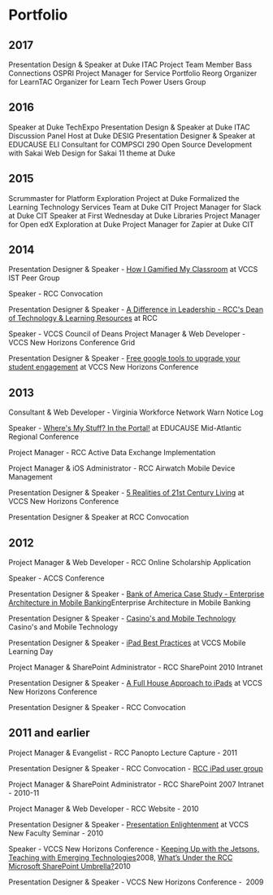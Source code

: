 # Portfolio
## 2017
Presentation Design & Speaker at Duke ITAC
Project Team Member Bass Connections OSPRI
Project Manager for Service Portfolio Reorg
Organizer for LearnTAC
Organizer for Learn Tech Power Users Group
## 2016
Speaker at Duke TechExpo
Presentation Design & Speaker at Duke ITAC
Discussion Panel Host at Duke DESIG
Presentation Designer & Speaker at EDUCAUSE ELI
Consultant for COMPSCI 290 Open Source Development with Sakai
Web Design for Sakai 11 theme at Duke

## 2015
Scrummaster for Platform Exploration Project at Duke
Formalized the Learning Technology Services Team at Duke CIT
Project Manager for Slack at Duke CIT
Speaker at First Wednesday at Duke Libraries
Project Manager for Open edX Exploration at Duke
Project Manager for Zapier at Duke CIT

## 2014
Presentation Designer & Speaker - [How I Gamified My Classroom](http://www.slideshare.net/profmikegreene/how-i-gamified-my-classroom) at VCCS IST Peer Group

Speaker - RCC Convocation

Presentation Designer & Speaker - [A Difference in Leadership - RCC's Dean of Technology & Learning Resources](http://www.slideshare.net/profmikegreene/presentation-38913501) at RCC

Speaker - VCCS Council of Deans
Project Manager & Web Developer - VCCS New Horizons Conference Grid

Presentation Designer & Speaker - [Free google tools to upgrade your student engagement](http://www.slideshare.net/profmikegreene/free-google-tools-to-upgrade-your-student-engagement) at VCCS New Horizons Conference

## 2013
Consultant & Web Developer - Virginia Workforce Network Warn Notice Log

Speaker - [Where's My Stuff? In the Portal!](http://www.slideshare.net/profmikegreene/wheres-my-stuff-in-the-portal) at EDUCAUSE Mid-Atlantic Regional Conference

Project Manager - RCC Active Data Exchange Implementation

Project Manager & iOS Administrator - RCC Airwatch Mobile Device Management

Presentation Designer & Speaker - [5 Realities of 21st Century Living](http://www.slideshare.net/profmikegreene/5-realities-of-21st-century-living-33625768) at VCCS New Horizons Conference
 
Presentation Designer & Speaker at RCC Convocation

## 2012
Project Manager & Web Developer - RCC Online Scholarship Application

Speaker - ACCS Conference

Presentation Designer & Speaker - [Bank of America Case Study - Enterprise Architecture in Mobile Banking](http://www.slideshare.net/profmikegreene/bank-of-america-case-study-enterprise-architecture-in-mobile-banking)Enterprise Architecture in Mobile Banking

Presentation Designer & Speaker - [Casino's and Mobile Technology](http://www.slideshare.net/profmikegreene/het-casinos-and-mobile-technology) Casino's and Mobile Technology

Presentation Designer & Speaker - [iPad Best Practices](http://www.slideshare.net/profmikegreene/ipad-best-practices) at VCCS Mobile Learning Day

Project Manager & SharePoint Administrator - RCC SharePoint 2010 Intranet

Presentation Designer & Speaker - [A Full House Approach to iPads](http://www.slideshare.net/profmikegreene/a-full-house-approach-to-ipads) at VCCS New Horizons Conference

Presentation Designer & Speaker - RCC Convocation

## 2011 and earlier
Project Manager & Evangelist - RCC Panopto Lecture Capture - 2011

Presentation Designer & Speaker - RCC Convocation - [RCC iPad user group](http://www.slideshare.net/profmikegreene/rcc-ipad-user-group-9632956)

Project Manager & SharePoint Administrator - RCC SharePoint 2007 Intranet - 2010-11

Project Manager & Web Developer - RCC Website - 2010

Presentation Designer & Speaker - [Presentation Enlightenment](http://www.slideshare.net/profmikegreene/presentation-enlightenment) at VCCS New Faculty Seminar - 2010

Speaker - VCCS New Horizons Conference - [Keeping Up with the Jetsons, Teaching with Emerging Technologies](http://www.slideshare.net/profmikegreene/jetsons-newhoizons2008)2008</a>, [What’s Under the RCC Microsoft SharePoint Umbrella?](http://www.slideshare.net/profmikegreene/whats-under-the-rcc-share-point-umbrella2)2010

Presentation Designer & Speaker - VCCS New Horizons Conference -  2009

